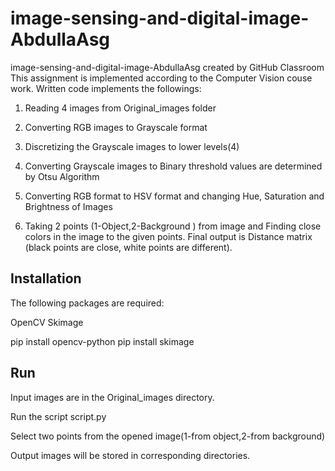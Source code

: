 # image-sensing-and-digital-image-AbdullaAsg
image-sensing-and-digital-image-AbdullaAsg created by GitHub Classroom
This assignment is implemented according to the Computer Vision couse work.
Written code implements the followings:

1. Reading 4 images from Original_images folder

2. Converting RGB images to Grayscale format

3. Discretizing the Grayscale images to lower levels(4)

4. Converting Grayscale images to Binary threshold values are determined by Otsu Algorithm

5. Converting RGB format to HSV format and changing Hue, Saturation and Brightness of Images

6. Taking 2 points (1-Object,2-Background ) from image and Finding close colors in the image to the given points. Final output is Distance matrix (black points are close, white points are different). 
## Installation

The following packages are required:

OpenCV 
Skimage

pip install opencv-python
pip install skimage


## Run

Input images are in the Original_images directory.

Run the script script.py

Select two points from the opened image(1-from object,2-from background)

Output images will be stored in corresponding directories.
